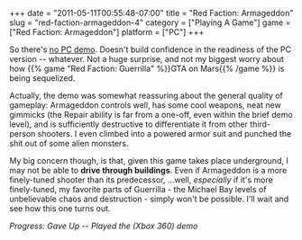 +++
date = "2011-05-11T00:55:48-07:00"
title = "Red Faction: Armageddon"
slug = "red-faction-armageddon-4"
category = ["Playing A Game"]
game = ["Red Faction: Armageddon"]
platform = ["PC"]
+++

So there's <a href="http://www.rockpapershotgun.com/2011/05/03/no-pc-demo-for-red-faction-armageddon/">no PC demo</a>.  Doesn't build confidence in the readiness of the PC version -- whatever.  Not a huge surprise, and not my biggest worry about how {{% game "Red Faction: Guerrilla" %}}GTA on Mars{{% /game %}} is being sequelized.

Actually, the demo was somewhat reassuring about the general quality of gameplay: Armageddon controls well, has some cool weapons, neat new gimmicks (the Repair ability is far from a one-off, even within the brief demo level), and is sufficiently destructive to differentiate it from other third-person shooters.  I even climbed into a powered armor suit and punched the shit out of some alien monsters.

My big concern though, is that, given this game takes place underground, I may not be able to <b>drive through buildings</b>.  Even if Armageddon is a more finely-tuned shooter than its predecessor, ...well, <i>especially</i> if it's more finely-tuned, my favorite parts of Guerrilla - the Michael Bay levels of unbelievable chaos and destruction - simply won't be possible.  I'll wait and see how this one turns out.

<i>Progress: Gave Up -- Played the (Xbox 360) demo</i>